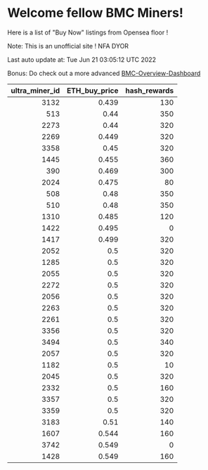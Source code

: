 # Welcome fellow BMC Miners!
Here is a list of "Buy Now" listings from Opensea floor !

Note: This is an unofficial site ! NFA DYOR

Last auto update at: Tue Jun 21 03:05:12 UTC 2022

Bonus: Do check out a more advanced [BMC-Overview-Dashboard](https://dune.com/defifunk/BMC-Overview-Dashboard)


|   ultra_miner_id |   ETH_buy_price |   hash_rewards |
|-----------------:|----------------:|---------------:|
|             3132 |           0.439 |            130 |
|              513 |           0.44  |            350 |
|             2273 |           0.44  |            320 |
|             2269 |           0.449 |            320 |
|             3358 |           0.45  |            320 |
|             1445 |           0.455 |            360 |
|              390 |           0.469 |            300 |
|             2024 |           0.475 |             80 |
|              508 |           0.48  |            350 |
|              510 |           0.48  |            350 |
|             1310 |           0.485 |            120 |
|             1422 |           0.495 |              0 |
|             1417 |           0.499 |            320 |
|             2052 |           0.5   |            320 |
|             1285 |           0.5   |            320 |
|             2055 |           0.5   |            320 |
|             2272 |           0.5   |            320 |
|             2056 |           0.5   |            320 |
|             2263 |           0.5   |            320 |
|             2261 |           0.5   |            320 |
|             3356 |           0.5   |            320 |
|             3494 |           0.5   |            340 |
|             2057 |           0.5   |            320 |
|             1182 |           0.5   |             10 |
|             2045 |           0.5   |            320 |
|             2332 |           0.5   |            160 |
|             3357 |           0.5   |            320 |
|             3359 |           0.5   |            320 |
|             3183 |           0.51  |            140 |
|             1607 |           0.544 |            160 |
|             3742 |           0.549 |              0 |
|             1428 |           0.549 |            160 |